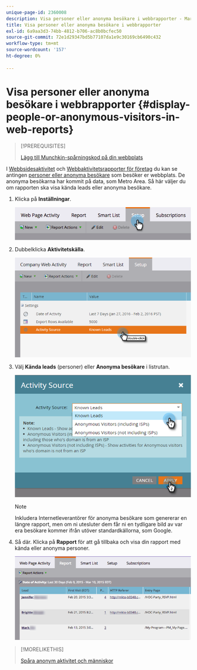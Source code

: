 ```yaml
---
unique-page-id: 2360008
description: Visa personer eller anonyma besökare i webbrapporter - Marketo Docs - produktdokumentation
title: Visa personer eller anonyma besökare i webbrapporter
exl-id: 6a9aa3d3-74bb-4812-b706-ac8b0bcfec50
source-git-commit: 72e1d29347bd5b77107da1e9c30169cb6490c432
workflow-type: tm+mt
source-wordcount: '157'
ht-degree: 0%

---
```


# Visa personer eller anonyma besökare i webbrapporter {#display-people-or-anonymous-visitors-in-web-reports}

>[!PREREQUISITES]
>
>[Lägg till Munchkin-spårningskod på din webbplats](/help/marketo/product-docs/administration/additional-integrations/add-munchkin-tracking-code-to-your-website.md)

I [Webbsidesaktivitet](/help/marketo/product-docs/reporting/basic-reporting/report-types/web-page-activity-report.md) och  [Webbaktivitetsrapporter för företag](/help/marketo/product-docs/reporting/basic-reporting/report-types/company-web-activity-report.md) du kan se antingen [personer eller anonyma besökare](/help/marketo/product-docs/core-marketo-concepts/smart-lists-and-static-lists/managing-people-in-smart-lists/understanding-anonymous-activity-and-people.md) som besöker er webbplats. De anonyma besökarna har kommit på data, som Metro Area.  Så här väljer du om rapporten ska visa kända leads eller anonyma besökare.

1. Klicka på **Inställningar**.

   ![](assets/image2015-3-10-11-3a43-3a13.png)

1. Dubbelklicka **Aktivitetskälla**.

   ![](assets/image2016-2-2-14-3a5-3a59.png)

1. Välj **Kända leads** (personer) eller **Anonyma besökare** i listrutan.

   ![](assets/image2016-2-2-14-3a7-3a8.png)

   >[!NOTE]
   >
   >Inkludera Internetleverantörer för anonyma besökare som genererar en längre rapport, men om ni utesluter dem får ni en tydligare bild av var era besökare kommer ifrån utöver standardkällorna, som Google.

1. Så där. Klicka på **Rapport** för att gå tillbaka och visa din rapport med kända eller anonyma personer.

   ![](assets/image2015-3-10-11-3a48-3a36.png)

>[!MORELIKETHIS]
>
>[Spåra anonym aktivitet och människor](/help/marketo/product-docs/reporting/basic-reporting/report-activity/tracking-anonymous-activity-and-people.md)
